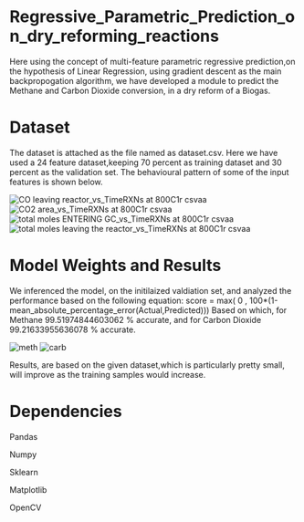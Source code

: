 # Regressive_Parametric_Prediction_on_dry_reforming_reactions

Here using the concept of multi-feature parametric regressive prediction,on the hypothesis of Linear Regression, using gradient descent as the main backpropogation algorithm, we have developed a module to predict the Methane and Carbon Dioxide conversion, in a dry reform of a Biogas.


# Dataset 

The dataset is attached as the file named as dataset.csv. Here we have used a 24 feature dataset,keeping 70 percent as training dataset and 30 percent as the validation set.
The behavioural pattern of some of the input features is shown below.

![CO leaving reactor_vs_TimeRXNs at 800C1r csvaa](https://github.com/pranava1709/Regressive_Parametric_Prediction_on_dry_reforming_reactions/assets/60814171/120b9fca-cc42-4510-8b25-8984e21004bf)
![CO2 area_vs_TimeRXNs at 800C1r csvaa](https://github.com/pranava1709/Regressive_Parametric_Prediction_on_dry_reforming_reactions/assets/60814171/7057d35a-ab20-4ffd-8277-5b7343c1824d)
![total moles ENTERING GC_vs_TimeRXNs at 800C1r csvaa](https://github.com/pranava1709/Regressive_Parametric_Prediction_on_dry_reforming_reactions/assets/60814171/2f602a3d-4751-477c-a36c-0ba9338eecdf)
![total moles leaving the reactor_vs_TimeRXNs at 800C1r csvaa](https://github.com/pranava1709/Regressive_Parametric_Prediction_on_dry_reforming_reactions/assets/60814171/9f2e4581-1890-4643-aaf4-b423ab077f44)

# Model Weights and Results
We inferenced the model, on the initilaized valdiation set, and analyzed the performance based on the following equation:
score = max( 0 , 100*(1-mean_absolute_percentage_error(Actual,Predicted)))
Based on which, for Methane 99.51974844603062 % accurate, and for Carbon Dioxide 99.21633955636078 % accurate. 

![meth](https://github.com/pranava1709/Regressive_Parametric_Prediction_on_dry_reforming_reactions/assets/60814171/c54bb103-c1a6-422c-bf23-2022c6b107ad)
![carb](https://github.com/pranava1709/Regressive_Parametric_Prediction_on_dry_reforming_reactions/assets/60814171/961e7af1-ec00-428f-8c17-0d4dbc3b76a5)

Results, are based on the given dataset,which is particularly pretty small, will improve as the training samples would increase.

# Dependencies

Pandas 

Numpy

Sklearn

Matplotlib

OpenCV
